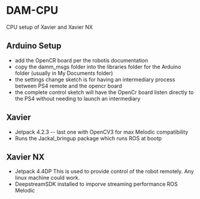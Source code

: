 # DAM-CPU
CPU setup of Xavier and Xavier NX


## Arduino Setup
- add the OpenCR board per the robotis documentation
- copy the damm_msgs folder into the libraries folder for the Arduino folder (usually in My Documents folder)
- the settings change sketch is for having an intermediary process between PS4 remote and the opencr board
 - the complete control sketch will have the OpenCr board listen directly to the PS4 without needing to launch an intermediary 

## Xavier
- Jetpack 4.2.3
-- last one with OpenCV3 for max Melodic compatibility
- Runs the Jackal_bringup package which runs ROS at bootp

## Xavier NX
- Jetpack 4.4DP
 This is used to provide control of the robot remotely. Any linux machine could work.
 - DeepstreamSDK installed to imporve streaming performance
 ROS Melodic
